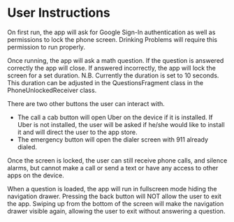 # User Instructions

On first run, the app will ask for Google Sign-In authentication as well as permissions to lock the phone screen.
Drinking Problems will require this permission to run properly.

Once running, the app will ask a math question. If the question is answered correctly the app will close. If answered incorrectly, the app will lock the screen for a set duration.
    N.B. Currently the duration is set to 10 seconds. This duration can be adjusted in the QuestionsFragment class in the PhoneUnlockedReceiver class.

There are two other buttons the user can interact with. 
* The call a cab button will open Uber on the device if it is installed. If Uber is not installed, the user will be asked if he/she would like to install it and will direct the user to the app store. 
* The emergency button will open the dialer screen with 911 already dialed.

Once the screen is locked, the user can still receive phone calls, and silence alarms, but cannot make a call or send a text or have any access to other apps on the device.

When a question is loaded, the app will run in fullscreen mode hiding the navigation drawer. Pressing the back button will NOT allow the user to exit the app. Swiping up from the bottom of the screen will make the navigation drawer visible again, allowing the user to exit without answering a question.
